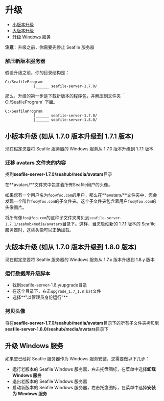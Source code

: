 # 升级

- [小版本升级](#wiki-minor-upgrade)
- [大版本升级](#wiki-major-upgrade)
- [升级 Windows 服务](#wiki-upgrade-service)

**注意**：升级之前，你需要先停止 Seafile 服务器

### 解压新版本服务器

假设升级之前，你的目录结构是：

```
C:/SeafileProgram
             |______ seafile-server-1.7.0/
```

那么，升级的第一步是下载新版本的程序包，并解压到文件夹 ｀C:/SeafileProgram` 下面。

```
C:/SeafileProgram
             |______ seafile-server-1.7.0/
             |______ seafile-server-1.8.0/
```


## <a id="wiki-minor-upgrade"></a>小版本升级 (如从 1.7.0 版本升级到 1.7.1 版本)

现在假定您要将 Seafile 服务器的 Windows 服务从 1.7.0 版本升级到 1.7.1 版本

### 迁移 avatars 文件夹的内容

找到**seafile-server-1.7.0/seahub/media/avatars**目录  

在**avatars/**文件夹中包含着所有Seafile用户的头像。

如果您有一个用户名为`foo@foo.com`的用户，那么在**avatars/**文件夹中，您会发现一个叫作`foo@foo.com`的子文件夹。这个子文件夹包含着用户`foo@foo.com`的头像图片。

将所有像`foo@foo.com`的这种子文件夹拷贝到`seafile-server-1.7.1/seahub/media/avatars`目录下。这样，当您启动新的 1.7.1 版本的 Seafile 服务器时，这些头像可以正确加载。  

## <a id="wiki-major-upgrade"></a>大版本升级 (如从 1.7.0 版本升级到 1.8.0 版本)

现在假定您要将 Seafile 服务器的 Windows 服务从 1.7.x 版本升级到 1.8.y 版本

### 运行数据库升级脚本 ###

- 找到seafile-server-1.8.y/upgrade目录
- 在这个目录下，右击`upgrade_1.7_1.8.bat`文件
- 选择**"以管理员身份运行"**

### 拷贝头像 ###

将在**seafile-server-1.7.0/seahub/media/avatars**目录下的所有子文件夹拷贝到**seafile-server-1.8.0/seahub/media/avatars**目录下


## <a id="wiki-upgrade-service"></a>升级 Windows 服务

   如果您已经将 Seafile 服务器作为 Windows 服务安装，您需要做以下几步： 

   - 运行老版本的 Seafile Windows 服务器，右击托盘图标，在菜单中选择**卸载 Windows 服务**
   - 退出老版本的 Seafile Windows 服务器
   - 启动新版本的 Seafile Windows 服务器，右击托盘图标，在菜单中选择**安装为 Windows 服务**
